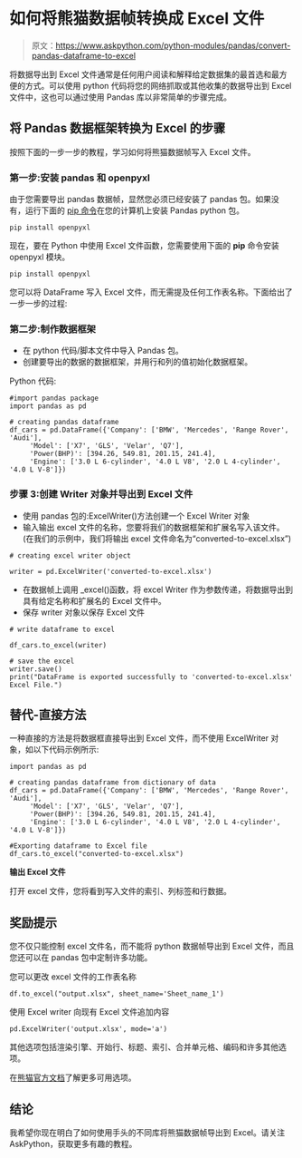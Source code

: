 # 如何将熊猫数据帧转换成 Excel 文件

> 原文：<https://www.askpython.com/python-modules/pandas/convert-pandas-dataframe-to-excel>

将数据导出到 Excel 文件通常是任何用户阅读和解释给定数据集的最首选和最方便的方式。可以使用 python 代码将您的网络抓取或其他收集的数据导出到 Excel 文件中，这也可以通过使用 Pandas 库以非常简单的步骤完成。

## 将 Pandas 数据框架转换为 Excel 的步骤

按照下面的一步一步的教程，学习如何将熊猫数据帧写入 Excel 文件。

### 第一步:安装 pandas 和 openpyxl

由于您需要导出 pandas 数据帧，显然您必须已经安装了 pandas 包。如果没有，运行下面的 [pip 命令](https://www.askpython.com/python-modules/python-pip)在您的计算机上安装 Pandas python 包。

```
pip install openpyxl

```

现在，要在 Python 中使用 Excel 文件函数，您需要使用下面的 **pip** 命令安装 openpyxl 模块。

```
pip install openpyxl

```

您可以将 DataFrame 写入 Excel 文件，而无需提及任何工作表名称。下面给出了一步一步的过程:

### 第二步:制作数据框架

*   在 python 代码/脚本文件中导入 Pandas 包。
*   创建要导出的数据的数据框架，并用行和列的值初始化数据框架。

Python 代码:

```
#import pandas package
import pandas as pd

# creating pandas dataframe
df_cars = pd.DataFrame({'Company': ['BMW', 'Mercedes', 'Range Rover', 'Audi'],
     'Model': ['X7', 'GLS', 'Velar', 'Q7'],
     'Power(BHP)': [394.26, 549.81, 201.15, 241.4],
     'Engine': ['3.0 L 6-cylinder', '4.0 L V8', '2.0 L 4-cylinder', '4.0 L V-8']})

```

### 步骤 3:创建 Writer 对象并导出到 Excel 文件

*   使用 pandas 包的:ExcelWriter()方法创建一个 Excel Writer 对象
*   输入输出 excel 文件的名称，您要将我们的数据框架和扩展名写入该文件。(在我们的示例中，我们将输出 excel 文件命名为“converted-to-excel.xlsx”)

```
# creating excel writer object

writer = pd.ExcelWriter('converted-to-excel.xlsx')

```

*   在数据帧上调用 _excel()函数，将 excel Writer 作为参数传递，将数据导出到具有给定名称和扩展名的 Excel 文件中。
*   保存 writer 对象以保存 Excel 文件

```
# write dataframe to excel

df_cars.to_excel(writer)

# save the excel
writer.save()
print("DataFrame is exported successfully to 'converted-to-excel.xlsx' Excel File.")﻿

```

## 替代-直接方法

一种直接的方法是将数据框直接导出到 Excel 文件，而不使用 ExcelWriter 对象，如以下代码示例所示:

```
import pandas as pd

# creating pandas dataframe from dictionary of data
df_cars = pd.DataFrame({'Company': ['BMW', 'Mercedes', 'Range Rover', 'Audi'],
     'Model': ['X7', 'GLS', 'Velar', 'Q7'],
     'Power(BHP)': [394.26, 549.81, 201.15, 241.4],
     'Engine': ['3.0 L 6-cylinder', '4.0 L V8', '2.0 L 4-cylinder', '4.0 L V-8']})

#Exporting dataframe to Excel file
df_cars.to_excel("converted-to-excel.xlsx")

```

**输出 Excel 文件**

打开 excel 文件，您将看到写入文件的索引、列标签和行数据。

## **奖励提示**

您不仅只能控制 excel 文件名，而不能将 python 数据帧导出到 Excel 文件，而且您还可以在 pandas 包中定制许多功能。

您可以更改 excel 文件的工作表名称

```
df.to_excel("output.xlsx", sheet_name='Sheet_name_1')

```

使用 Excel writer 向现有 Excel 文件追加内容

```
pd.ExcelWriter('output.xlsx', mode='a')

```

其他选项包括渲染引擎、开始行、标题、索引、合并单元格、编码和许多其他选项。

在[熊猫官方文档](https://pandas.pydata.org/pandas-docs/stable/reference/api/pandas.DataFrame.to_excel.html)了解更多可用选项。

## 结论

我希望你现在明白了如何使用手头的不同库将熊猫数据帧导出到 Excel。请关注 AskPython，获取更多有趣的教程。